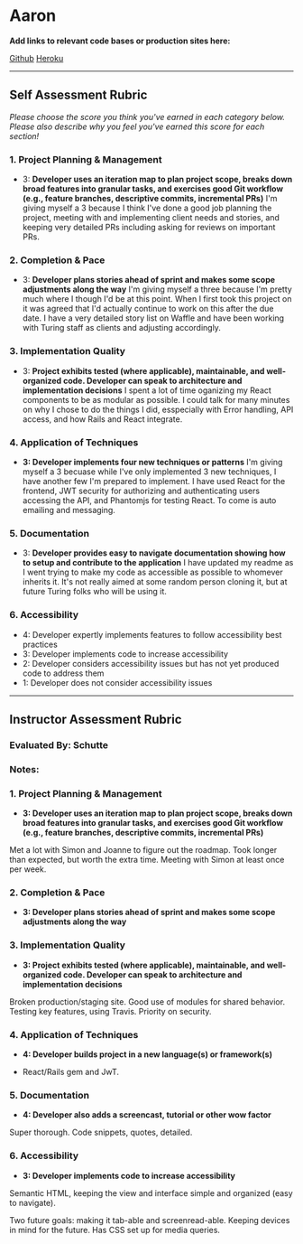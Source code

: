 # Aaron

**Add links to relevant code bases or production sites here:**

[Github](https://github.com/turingschool/full-circle)
[Heroku](https://turing-full-circle-staging.herokuapp.com/)

---------------

Self Assessment Rubric
------------

_Please choose the score you think you've earned in each category below. Please also describe why you feel you've earned this score for each section!_

### 1. Project Planning & Management

*   3: **Developer uses an iteration map to plan project scope, breaks down broad features into granular tasks, and exercises good Git workflow (e.g., feature branches, descriptive commits, incremental PRs)**
I'm giving myself a 3 because I think I've done a good job planning the project, meeting with and implementing client needs and stories, and keeping very detailed PRs including asking for reviews on important PRs.

### 2. Completion & Pace

*   3: **Developer plans stories ahead of sprint and makes some scope adjustments along the way**
I'm giving myself a three because I'm pretty much where I though I'd be at this point. When I first took this project on it was agreed that I'd actually continue to work on this after the due date. I have a very detailed story list on Waffle and have been working with Turing staff as clients and adjusting accordingly.

### 3. Implementation Quality

*   3: **Project exhibits tested (where applicable), maintainable, and well-organized code. Developer can speak to architecture and implementation decisions**
I spent a lot of time oganizing my React components to be as modular as possible. I could talk for many minutes on why I chose to do the things I did, esspecially with Error handling, API access, and how Rails and React integrate.

### 4. Application of Techniques

*   **3: Developer implements four new techniques or patterns**
I'm giving myself a 3 becuase while I've only implemented 3 new techniques, I have another few I'm prepared to implement. I have used React for the frontend, JWT security for authorizing and authenticating users accessing the API, and Phantomjs for testing React. To come is auto emailing and messaging.

### 5. Documentation

*   3: **Developer provides easy to navigate documentation showing how to setup and contribute to the application**
I have updated my readme as I went trying to make my code as accessible as possible to whomever inherits it. It's not really aimed at some random person cloning it, but at future Turing folks who will be using it.

### 6. Accessibility

*   4: Developer expertly implements features to follow accessibility best practices
*   3: Developer implements code to increase accessibility
*   2: Developer considers accessibility issues but has not yet produced code to address them
*   1: Developer does not consider accessibility issues

---------------


Instructor Assessment Rubric
------------

### Evaluated By: Schutte

### Notes:

### 1. Project Planning & Management

*   **3: Developer uses an iteration map to plan project scope, breaks down broad features into granular tasks, and exercises good Git workflow (e.g., feature branches, descriptive commits, incremental PRs)**

Met a lot with Simon and Joanne to figure out the roadmap. Took longer than
expected, but worth the extra time. Meeting with Simon at least once per week.

### 2. Completion & Pace

*   **3: Developer plans stories ahead of sprint and makes some scope adjustments along the way**

### 3. Implementation Quality

*   **3: Project exhibits tested (where applicable), maintainable, and well-organized code. Developer can speak to architecture and implementation decisions**

Broken production/staging site. Good use of modules for shared behavior. Testing
key features, using Travis. Priority on security.

### 4. Application of Techniques

*   **4: Developer builds project in a new language(s) or framework(s)**

* React/Rails gem and JwT.

### 5. Documentation

*   **4: Developer also adds a screencast, tutorial or other wow factor**

Super thorough. Code snippets, quotes, detailed.

### 6. Accessibility

*   **3: Developer implements code to increase accessibility**

Semantic HTML, keeping the view and interface simple and organized (easy to
    navigate).

Two future goals: making it tab-able and screenread-able. Keeping devices in
mind for the future. Has CSS set up for media queries.

